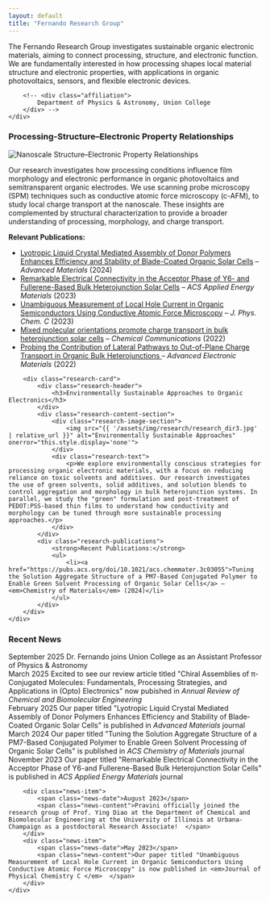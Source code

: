```yaml
---
layout: default
title: "Fernando Research Group"
---
```


<div class="home-intro">
    <div class="group-overview">
        <p>
          The Fernando Research Group investigates sustainable organic electronic materials, aiming to connect processing, structure, and electronic function. 
We are fundamentally interested in how processing shapes local material structure and electronic properties, with applications in organic photovoltaics, sensors, and flexible electronic devices.
</p>
        
        <!-- <div class="affiliation">
            Department of Physics & Astronomy, Union College
        </div> -->
    </div>
</div>

<div class="research-directions">
    <div class="research-grid">
        <div class="research-card">
            <div class="research-header">
                <h3>Processing-Structure–Electronic Property Relationships </h3>
            </div>
            <div class="research-content-section">
                <div class="research-image-section">
                    <img src="{{ '/assets/img/research/research_dir1_v2.png' | relative_url }}" alt="Nanoscale Structure–Electronic Property Relationships" onerror="this.style.display='none'">
                </div>
                <div class="research-text">
                    <p> Our research investigates how processing conditions influence film morphology and electronic
performance in organic photovoltaics and semitransparent organic electrodes. We use scanning probe microscopy (SPM) 
techniques such as conductive atomic force microscopy (c-AFM), to study local charge transport at the nanoscale. These insights are complemented by structural characterization 
to provide a broader understanding of processing, morphology, and charge transport.</p>
                </div>
            </div>
            <div class="research-publications">
                <strong>Relevant Publications:</strong>
                <ul>
                    <li><a href="https://advanced.onlinelibrary.wiley.com/doi/abs/10.1002/adma.202414632">Lyotropic Liquid Crystal Mediated Assembly of Donor Polymers Enhances Efficiency and Stability of Blade-Coated Organic Solar Cells</a> – <em>Advanced Materials</em> (2024)</li>
                    <li><a href="https://pubs.acs.org/doi/10.1021/acsaem.3c01734">Remarkable Electrical Connectivity in the Acceptor Phase of Y6- and Fullerene-Based Bulk Heterojunction Solar Cells</a> – <em>ACS Applied Energy Materials</em> (2023)</li>
                    <li><a href="https://pubs.acs.org/doi/10.1021/acs.jpcc.3c01651">Unambiguous Measurement of Local Hole Current in Organic Semiconductors Using Conductive Atomic Force Microscopy</a> – <em>J. Phys. Chem. C</em> (2023)</li>
                    <li><a href="https://pubs.rsc.org/en/content/articlelanding/2022/cc/d2cc01234k">Mixed molecular orientations promote charge transport in bulk heterojunction solar cells</a> – <em>Chemical Communications</em> (2022)</li>
                    <li><a href="https://onlinelibrary.wiley.com/doi/abs/10.1002/aelm.202200156">Probing the Contribution of Lateral Pathways to Out-of-Plane Charge Transport in Organic Bulk Heterojunctions
</a> – <em>Advanced Electronic Materials</em> (2022)</li>
                </ul>
            </div>
        </div>
        
        <div class="research-card">
            <div class="research-header">
                <h3>Environmentally Sustainable Approaches to Organic Electronics</h3>
            </div>
            <div class="research-content-section">
                <div class="research-image-section">
                    <img src="{{ '/assets/img/research/research_dir3.jpg' | relative_url }}" alt="Environmentally Sustainable Approaches" onerror="this.style.display='none'">
                </div>
                <div class="research-text">
                    <p>We explore environmentally conscious strategies for processing organic electronic materials, with a focus on reducing reliance on toxic solvents and additives. Our research investigates the use of green solvents, solid additives, and solution blends to control aggregation and morphology in bulk heterojunction systems. In parallel, we study the "green" formulation and post-treatment of PEDOT:PSS-based thin films to understand how conductivity and morphology can be tuned through more sustainable processing approaches.</p>
                </div>
            </div>
            <div class="research-publications">
                <strong>Recent Publications:</strong>
                <ul>
                    <li><a href="https://pubs.acs.org/doi/10.1021/acs.chemmater.3c03055">Tuning the Solution Aggregate Structure of a PM7-Based Conjugated Polymer to Enable Green Solvent Processing of Organic Solar Cells</a> – <em>Chemistry of Materials</em> (2024)</li>
                </ul>
            </div>
        </div>
    </div>
</div>

<div class="news-section">
    <h3>Recent News</h3>
    <div class="news-items">
        <div class="news-item">
            <span class="news-date">September 2025</span>
            <span class="news-content">Dr. Fernando joins Union College as an Assistant Professor of Physics & Astronomy</span>
        </div>
        <div class="news-item">
            <span class="news-date">March 2025</span>
            <span class="news-content">Excited to see our review article titled "Chiral Assemblies of π-Conjugated Molecules: Fundamentals, Processing Strategies, and Applications in (Opto) Electronics" now pubished in <em>Annual Review of Chemical and Biomolecular Engineering</em></span>
        </div>
        <div class="news-item">
            <span class="news-date">February 2025</span>
            <span class="news-content">Our paper titled "Lyotropic Liquid Crystal Mediated Assembly of Donor Polymers Enhances Efficiency and Stability of Blade‐Coated Organic Solar Cells" is published in <em>Advanced Materials</em> journal</span>
        </div>
        <div class="news-item">
            <span class="news-date">March 2024</span>
            <span class="news-content">Our paper titled "Tuning the Solution Aggregate Structure of a PM7-Based Conjugated Polymer to Enable Green Solvent Processing of Organic Solar Cells" is published in <em>ACS Chemistry of Materials </em> journal </span>
        </div>
         <div class="news-item">
            <span class="news-date">November 2023</span>
            <span class="news-content">Our paper titled "Remarkable Electrical Connectivity in the Acceptor Phase of Y6-and Fullerene-Based Bulk Heterojunction Solar Cells" is published in <em>ACS Applied Energy Materials </em> journal </span>
        </div>

        <div class="news-item">
            <span class="news-date">August 2023</span>
            <span class="news-content">Pravini officially joined the research group of Prof. Ying Diao at the Department of Chemical and Biomolecular Engineering at the University of Illinois at Urbana-Champaign as a postdoctoral Research Associate!  </span>
        </div>
        <div class="news-item">
            <span class="news-date">May 2023</span>
            <span class="news-content">Our paper titled "Unambiguous Measurement of Local Hole Current in Organic Semiconductors Using Conductive Atomic Force Microscopy" is now published in <em>Journal of Physical Chemistry C </em>  </span>
        </div>
    </div>
</div>

<br/><br/>



<!--
## Typography

This is a [link](http://google.com). Something *italics* and something **bold**.

Here is a table

Year | Award | Category
-----|-------|--------
2014 | Emmy  | Won Outstanding Lead Actor in a miniseries or a movie
2015 | BAFTA | Nominated for Best Leading Actor for Sherlock
2014 | Satellite | Won Best Actor miniseries or television film

Here is a horizontal rule

---

Here is a blockquote

> To a great mind, nothing is little

## References

* Foo Bar: Head of Department, Placeholder Names, Lorem
* John Doe: Associate Professor, Department of Computer Science, Ipsum
-->



